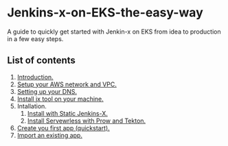 # Jenkins-x-on-EKS-the-easy-way
A guide to quickly get started with Jenkin-x on EKS from idea to production in a few easy steps.

## List of contents

1. [Introduction.](1-introduction.md)
2. [Setup your AWS network and VPC.](2-setup-aws.md)
3. [Setting up your DNS.](3-setup-dns.md)
4. [Install jx tool on your machine.](4-install-jx.md)
5. Intallation.
    1. [Install with Static Jenkins-X.](5.1-static-jenkins-x.md)
    2. [Install Servewrless with Prow and Tekton.](5.2-install-serverless-jenkins-x.md)
6. [Create you first app (quickstart).](6-create-application.md)
7. [Import an existing app.](7-import-app.md)

